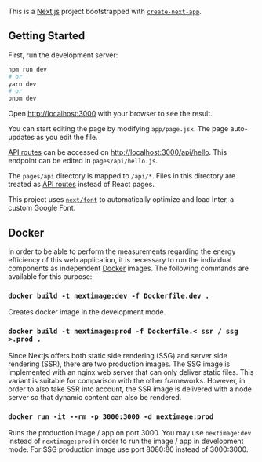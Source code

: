 This is a [Next.js](https://nextjs.org/) project bootstrapped with [`create-next-app`](https://github.com/vercel/next.js/tree/canary/packages/create-next-app).

## Getting Started

First, run the development server:

```bash
npm run dev
# or
yarn dev
# or
pnpm dev
```

Open [http://localhost:3000](http://localhost:3000) with your browser to see the result.

You can start editing the page by modifying `app/page.jsx`. The page auto-updates as you edit the file.

[API routes](https://nextjs.org/docs/api-routes/introduction) can be accessed on [http://localhost:3000/api/hello](http://localhost:3000/api/hello). This endpoint can be edited in `pages/api/hello.js`.

The `pages/api` directory is mapped to `/api/*`. Files in this directory are treated as [API routes](https://nextjs.org/docs/api-routes/introduction) instead of React pages.

This project uses [`next/font`](https://nextjs.org/docs/basic-features/font-optimization) to automatically optimize and load Inter, a custom Google Font.

## Docker

In order to be able to perform the measurements regarding the energy efficiency of this web application, it is
necessary to run the individual components as independent [Docker](https://docs.docker.com/get-docker/) images. The following commands are available for
this purpose:

### `docker build -t nextimage:dev -f Dockerfile.dev .`

Creates docker image in the development mode.

### `docker build -t nextimage:prod -f Dockerfile.< ssr / ssg >.prod .`

Since Nextjs offers both static side rendering (SSG) and server side rendering (SSR), there are two production images. The SSG image is implemented with an nginx web server that can only deliver static files. This variant is suitable for comparison with the other frameworks. However, in order to also take SSR into account, the SSR image is delivered with a node server so that dynamic content can also be rendered.

### `docker run -it --rm -p 3000:3000 -d nextimage:prod`

Runs the production image / app on port 3000. You may use `nextimage:dev` instead of `nextimage:prod` in order to run 
the image / app in development mode. For SSG production image use port 8080:80 instead of 3000:3000.

